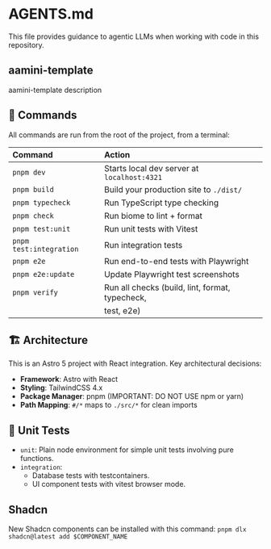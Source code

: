 # AGENTS.md

This file provides guidance to agentic LLMs when working with code in this
repository.

## aamini-template

aamini-template description

## 🧞 Commands

All commands are run from the root of the project, from a terminal:

| Command                 | Action                                          |
| :---------------------- | :---------------------------------------------- |
| `pnpm dev`              | Starts local dev server at `localhost:4321`     |
| `pnpm build`            | Build your production site to `./dist/`         |
| `pnpm typecheck`        | Run TypeScript type checking                    |
| `pnpm check`            | Run biome to lint + format                      |
| `pnpm test:unit`        | Run unit tests with Vitest                      |
| `pnpm test:integration` | Run integration tests                           |
| `pnpm e2e`              | Run end-to-end tests with Playwright            |
| `pnpm e2e:update`       | Update Playwright test screenshots              |
| `pnpm verify`           | Run all checks (build, lint, format, typecheck, |
|                         | test, e2e)                                      |

## 🏗️ Architecture

This is an Astro 5 project with React integration. Key architectural decisions:

- **Framework**: Astro with React
- **Styling**: TailwindCSS 4.x
- **Package Manager**: pnpm (IMPORTANT: DO NOT USE npm or yarn)
- **Path Mapping**: `#/*` maps to `./src/*` for clean imports

## 🧪 Unit Tests

- `unit`: Plain node environment for simple unit tests involving pure functions.
- `integration`:
  - Database tests with testcontainers.
  - UI component tests with vitest browser mode.

## Shadcn

New Shadcn components can be installed with this command:
`pnpm dlx shadcn@latest add $COMPONENT_NAME`
